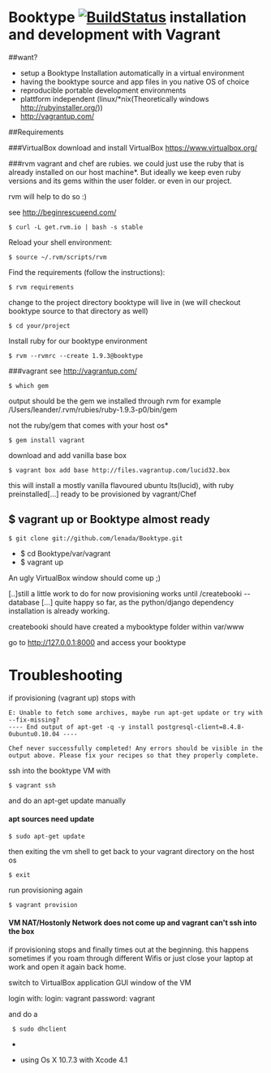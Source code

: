 # Booktype [![BuildStatus](https://secure.travis-ci.org/lenada/Booktype.png)](http://travis-ci.org/lenada/Booktype) installation and development with Vagrant
##want?
 - setup a Booktype Installation automatically in a virtual environment
 - having the booktype source and app files in you native OS of choice
 - reproducible portable development environments
 - plattform independent (linux/*nix(Theoretically windows http://rubyinstaller.org/))
 - http://vagrantup.com/

##Requirements

###VirtualBox
download and install VirtualBox
https://www.virtualbox.org/

###rvm
vagrant and chef are rubies. we could just use the ruby that is already installed on our host machine*.
But ideally we keep even ruby versions and its gems within the user folder.
or even in our project.

rvm will help to do so :)

see http://beginrescueend.com/ 

    $ curl -L get.rvm.io | bash -s stable
Reload your shell environment:
       
    $ source ~/.rvm/scripts/rvm

Find the requirements (follow the instructions):

    $ rvm requirements

change to the project directory  booktype will live in (we will checkout booktype source to that directory as well)

    $ cd your/project 

Install ruby for our booktype environment    $ rvm --rvmrc --create 1.9.3@booktype

###vagrant
see http://vagrantup.com/

	$ which gem

output should be the gem we installed through rvm 
for example /Users/leander/.rvm/rubies/ruby-1.9.3-p0/bin/gem

not the ruby/gem that comes with your host os*

	$ gem install vagrant

download and add vanilla base box

    $ vagrant box add base http://files.vagrantup.com/lucid32.box
  
this will install a mostly vanilla flavoured ubuntu lts(lucid), with ruby preinstalled[…] ready to be provisioned by vagrant/Chef



## $ vagrant up or Booktype almost ready
    $ git clone git://github.com/lenada/Booktype.git
-
    $ cd Booktype/var/vagrant
-
    $ vagrant up

An ugly VirtualBox window should come up ;)

[..]still a little work to do
for now provisioning works until /createbooki --database […]
quite happy so far, as the python/django dependency installation is already working.

createbooki should have created a mybooktype folder within var/www

go to http://127.0.0.1:8000
and access your booktype

# Troubleshooting
if provisioning (vagrant up) stops with
       
    E: Unable to fetch some archives, maybe run apt-get update or try with --fix-missing?
    ---- End output of apt-get -q -y install postgresql-client=8.4.8-0ubuntu0.10.04 ----

    Chef never successfully completed! Any errors should be visible in the
    output above. Please fix your recipes so that they properly complete.

ssh into the booktype VM with

    $ vagrant ssh
and do an apt-get update manually

#### apt sources need update
    $ sudo apt-get update

then exiting the vm shell to get back to your vagrant directory on the host os

    $ exit

run provisioning again

    $ vagrant provision


#### VM NAT/Hostonly Network does not come up and vagrant can't ssh into the box

if provisioning stops and finally times out at the beginning.
this happens sometimes if you roam through different Wifis or just close your laptop at work and open it again back home.

switch to VirtualBox application GUI window of the VM 

login with:
login: vagrant
password: vagrant

and do a 

	 $ sudo dhclient

-

* using Os X 10.7.3 with Xcode 4.1